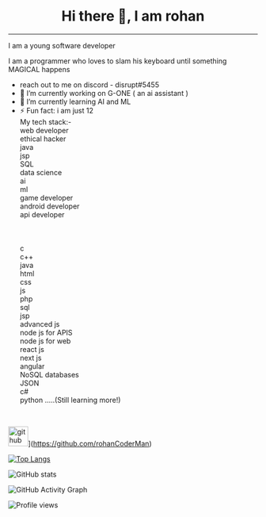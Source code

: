 <H1> <center> Hi there 👋, I am rohan </center></h1>
<hr>
I am a young software developer


I am a programmer who loves to slam his keyboard until something MAGICAL happens
- reach out to me on discord - disrupt#5455
- 🔭 I’m currently working on G-ONE ( an ai assistant )
- 🌱 I’m currently learning AI and ML
- ⚡ Fun fact: i am just 12 <br />
My tech stack:- <br />
web developer <br />
ethical hacker <br />
java <br />
jsp <br />
SQL <br />
data science <br />
ai<br />
ml<br />
game developer <br />
android developer <br />
api developer<br />
<br /><br /><br />
c<br />
c++<br />
java<br />
html<br />
css<br />
js<br />
php<br />
sql<br />
jsp<br />
advanced js<br />
node js for APIS<br />
node js for web<br />
react js<br />
next js<br />
angular<br />
NoSQL databases<br /> 
JSON  <br />
c#<br />
python .....(Still learning more!)
<br />

<img src='https://cdn.jsdelivr.net/npm/simple-icons@3.0.1/icons/github.svg' alt='github' height='40'>](https://github.com/rohanCoderMan)

[![Top Langs](https://github-readme-stats.vercel.app/api/top-langs/?username=rohanCoderMan)](https://github.com/anuraghazra/github-readme-stats)

![GitHub stats](https://github-readme-stats.vercel.app/api?username=rohanCoderMan&show_icons=true&count_private=true)  

![GitHub Activity Graph](https://activity-graph.herokuapp.com/graph?username=rohanCoderMan)  

![Profile views](https://gpvc.arturio.dev/rohanCoderMan) 

